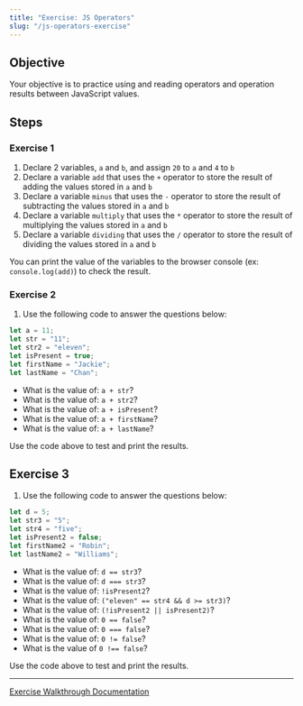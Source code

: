 ```yaml
---
title: "Exercise: JS Operators"
slug: "/js-operators-exercise"
---
```


<!-- Lecture Video Part 1

<video width="100%" height="auto" controls>
  <source src="https://vimeo.com/504984084/bee103445e" type="video/mp4" />
</video>

Lecture Video Part 2

<video width="100%" height="auto" controls>
  <source src="https://vimeo.com/504984217/a665a7c3cc" type="video/mp4" />
</video>

--- -->

## Objective

Your objective is to practice using and reading operators and operation results between JavaScript values.

## Steps

### Exercise 1

1. Declare 2 variables, `a` and `b`, and assign `20` to `a` and `4` to `b`
2. Declare a variable `add` that uses the `+` operator to store the result of adding the values stored in `a` and `b`
3. Declare a variable `minus` that uses the `-` operator to store the result of subtracting the values stored in `a` and `b`
4. Declare a variable `multiply` that uses the `*` operator to store the result of multiplying the values stored in `a` and `b`
5. Declare a variable `dividing` that uses the `/` operator to store the result of dividing the values stored in `a` and `b`

You can print the value of the variables to the browser console (ex: `console.log(add)`) to check the result.

### Exercise 2

1. Use the following code to answer the questions below:

```js
let a = 11;
let str = "11";
let str2 = "eleven";
let isPresent = true;
let firstName = "Jackie";
let lastName = "Chan";
```

- What is the value of: `a + str`?
- What is the value of: `a + str2`?
- What is the value of: `a + isPresent`?
- What is the value of: `a + firstName`?
- What is the value of: `a + lastName`?

Use the code above to test and print the results.

## Exercise 3

1. Use the following code to answer the questions below:

```js
let d = 5;
let str3 = "5";
let str4 = "five";
let isPresent2 = false;
let firstName2 = "Robin";
let lastName2 = "Williams";
```

- What is the value of: `d == str3`?
- What is the value of: `d === str3`?
- What is the value of: `!isPresent2`?
- What is the value of: `("eleven" == str4 && d >= str3)`?
- What is the value of: `(!isPresent2 || isPresent2)`?
- What is the value of: `0 == false`?
- What is the value of: `0 === false`?
- What is the value of: `0 != false`?
- What is the value of `0 !== false`?

Use the code above to test and print the results.

---

[Exercise Walkthrough Documentation](https://docs.google.com/document/d/1O4dkANafXzl1gzvR4W7sQpQHnayMaULyyE4WPTdFvgw/edit?usp=sharing)
